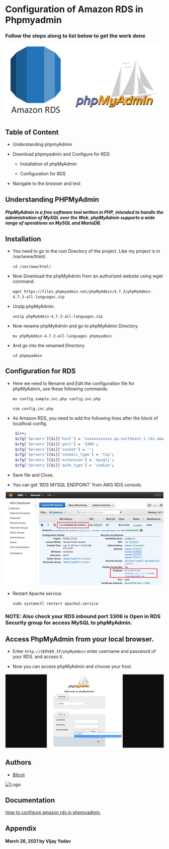 
# Configuration of Amazon RDS in Phpmyadmin

### Follow the steps along to list below to get the work done

![db](https://github.com/Sahilbhawke/argoproject/blob/17d175f839efa7bb23ffba2b28000d65d240a5b2/db.png?raw=true)

## Table of Content

- Understanding phpmyAdmin

- Download phpmyadmin and Configure for RDS
   
  * Installation of phpMyAdmin
    
  * Configuration for RDS

-  Navigate to the browser and test
  

  ## Understanding PHPMyAdmin
##### PhpMyAdmin is a free software tool written in PHP, intended to handle the administration of MySQL over the Web. phpMyAdmin supports a wide range of operations on MySQL and MariaDB.

## Installation

- You need to go to the root Directory of the project. Like my project is in /var/www/html/.
  
  `cd /var/www/html/`

-  Now Download the phpMyAdmin from an authorized website using wget command.

    `wget https://files.phpmyadmin.net/phpMyAdmin/4.7.3/phpMyAdmin-4.7.3-all-languages.zip`

-  Unzip phpMyAdmin.
   
   `unzip phpMyAdmin-4.7.3-all-languages.zip`
   
-  Now rename phpMyAdmin and go to phpMyAdmin Directory.

   `mv phpMyAdmin-4.7.3-all-languages phpmyadmin` 

-  And go into the renamed Directory.

   `cd phpmyadmin`

## Configuration for RDS

-  Here we need to Rename and Edit the configuration file for phpMyAdmin, use these following commands.

   `mv config.sample.inc.php config.inc.php`
    
    `vim config.inc.php`

- As Amazon RDS, you need to add the following lines after the block of localhost config.

  ```bash
   $i++;
   $cfg['Servers'][$i]['host'] = 'xxxxxxxxxxxx.ap-northeast-1.rds.amazonaws.com';
   $cfg['Servers'][$i]['port'] = '3306';
   $cfg['Servers'][$i]['socket'] = '';
   $cfg['Servers'][$i]['connect_type'] = 'tcp';
   $cfg['Servers'][$i]['extension'] = 'mysqli';
   $cfg['Servers'][$i]['auth_type'] = 'cookie';
  ``` 
- Save file and Close.

- You can get 'RDS MYSQL ENDPOINT' from AWS RDS console.
 
 ![image](https://github.com/Sahilbhawke/argoproject/blob/17d175f839efa7bb23ffba2b28000d65d240a5b2/image%20(1).png?raw=true)

- Restart Apache service.

  `sudo systemctl restart apache2.service`

 ### NOTE: Also check your RDS inbound port 3306 is Open in RDS Security group for access MySQL to phpMyAdmin.

## Access PhpMyAdmin from your local browser.

- Enter `http://SERVER_IP/phpMyAdmin` enter username and password of your RDS. and access it.

- Now you can access phpMyAdmin and choose your host.

 ![image](https://github.com/Sahilbhawke/argoproject/blob/17d175f839efa7bb23ffba2b28000d65d240a5b2/image.png?raw=true)
  
## Authors

- [Bitcot](https://www.bitcot.com/)

![Logo](https://ca.slack-edge.com/T038JGHAM-U10U9592T-7448ec25ea73-54)

## Documentation

[How to configure amazon rds in phpmyadmin.](https://docs.google.com/document/d/1KF7EPu5LpfZ0Pi8buJxOOu_SX8d9DIqHSMS4Kmxsxmo/edit?usp=sharing)

  
## Appendix

#### March 26, 2021 by Vijay Yadav 

